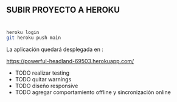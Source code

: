 ## SUBIR PROYECTO A HEROKU
# 

```bash
heroku login
git heroku push main
```

La aplicación quedará desplegada en :

https://powerful-headland-69503.herokuapp.com/


- TODO realizar testing
- TODO quitar warnings
- TODO diseño responsive
- TODO agregar comportamiento offline y sincronización online
